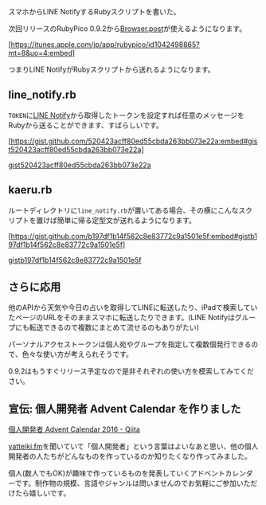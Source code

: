スマホからLINE NotifyするRubyスクリプトを書いた。
<!-- 10328749687194400594 -->
次回リリースのRubyPico 0.9.2から[Browser.post](http://ongaeshi.hatenablog.com/entry/2016/11/13/005602)が使えるようになります。

[https://itunes.apple.com/jp/app/rubypico/id1042498865?mt=8&uo=4:embed]

つまりLINE NotifyがRubyスクリプトから送れるようになります。

## line_notify.rb
`TOKEN`に[LINE Notify](https://notify-bot.line.me/ja/)から取得したトークンを設定すれば任意のメッセージをRubyから送ることができます、すばらしいです。

[https://gist.github.com/520423acff80ed55cbda263bb073e22a:embed#gist520423acff80ed55cbda263bb073e22a]

[gist520423acff80ed55cbda263bb073e22a](https://gist.github.com/520423acff80ed55cbda263bb073e22a)

## kaeru.rb
ルートディレクトリに`line_notify.rb`が置いてある場合、その横にこんなスクリプトを置けば簡単に帰る定型文が送れるようになります。

[https://gist.github.com/b197df1b14f562c8e83772c9a1501e5f:embed#gistb197df1b14f562c8e83772c9a1501e5f]

[gistb197df1b14f562c8e83772c9a1501e5f](https://gist.github.com/b197df1b14f562c8e83772c9a1501e5f)

## さらに応用
他のAPIから天気や今日の占いを取得してLINEに転送したり、iPadで検索していたページのURLをそのままスマホに転送したりできます。(LINE Notifyはグループにも転送できるので複数にまとめて流せるのもありがたい)

パーソナルアクセストークンは個人宛やグループを指定して複数個発行できるので、色々な使い方が考えられそうです。

0.9.2はもうすぐリリース予定なので是非それぞれの使い方を模索してみてください。

## 宣伝: 個人開発者 Advent Calendar を作りました
[個人開発者 Advent Calendar 2016 - Qiita](http://qiita.com/advent-calendar/2016/individual-developer)

[yatteiki.fm](https://yatteiki.fm/)を聞いていて「個人開発者」という言葉はよいなあと思い、他の個人開発者の人たちがどんなものを作っているのか知りたくなり作ってみました。

個人(数人でもOK)が趣味で作っているものを発表していくアドベントカレンダーです。制作物の規模、言語やジャンルは問いませんのでお気軽にご参加いただけたら嬉しいです。